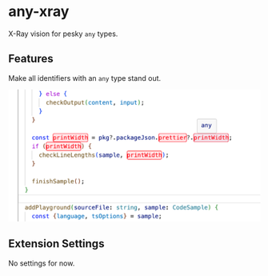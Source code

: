 # any-xray

X-Ray vision for pesky `any` types.

## Features

Make all identifiers with an `any` type stand out.

![Screenshot of any-xray in action, showing symbols with any types in red](/screenshot.png)

## Extension Settings

No settings for now.
